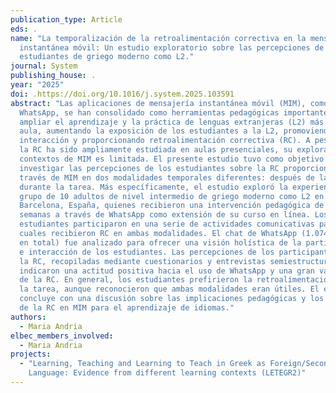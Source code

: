 ```yaml
---
publication_type: Article
eds: .
name: "La temporalización de la retroalimentación correctiva en la mensajería
  instantánea móvil: Un estudio exploratorio sobre las percepciones de los
  estudiantes de griego moderno como L2."
journal: System
publishing_house: .
year: "2025"
doi: .https://doi.org/10.1016/j.system.2025.103591
abstract: "Las aplicaciones de mensajería instantánea móvil (MIM), como
  WhatsApp, se han consolidado como herramientas pedagógicas importantes para
  ampliar el aprendizaje y la práctica de lenguas extranjeras (L2) más allá del
  aula, aumentando la exposición de los estudiantes a la L2, promoviendo la
  interacción y proporcionando retroalimentación correctiva (RC). A pesar de que
  la RC ha sido ampliamente estudiada en aulas presenciales, su exploración en
  contextos de MIM es limitada. El presente estudio tuvo como objetivo
  investigar las percepciones de los estudiantes sobre la RC proporcionada a
  través de MIM en dos modalidades temporales diferentes: después de la tarea y
  durante la tarea. Más específicamente, el estudio exploró la experiencia de un
  grupo de 10 adultos de nivel intermedio de griego moderno como L2 en
  Barcelona, España, quienes recibieron una intervención pedagógica de cinco
  semanas a través de WhatsApp como extensión de su curso en línea. Los
  estudiantes participaron en una serie de actividades comunicativas para las
  cuales recibieron RC en ambas modalidades. El chat de WhatsApp (1.074 mensajes
  en total) fue analizado para ofrecer una visión holística de la participación
  e interacción de los estudiantes. Las percepciones de los participantes sobre
  la RC, recopiladas mediante cuestionarios y entrevistas semiestructuradas,
  indicaron una actitud positiva hacia el uso de WhatsApp y una gran valoración
  de la RC. En general, los estudiantes prefirieron la retroalimentación durante
  la tarea, aunque reconocieron que ambas modalidades eran útiles. El estudio
  concluye con una discusión sobre las implicaciones pedagógicas y los desafíos
  de la RC en MIM para el aprendizaje de idiomas."
authors:
  - Maria Andria
elbec_members_involved:
  - Maria Andria
projects:
  - "Learning, Teaching and Learning to Teach in Greek as Foreign/Second
    Language: Evidence from different learning contexts (LETEGR2)"
---
```

